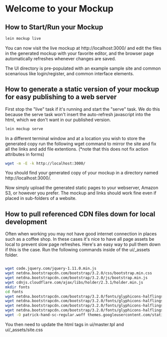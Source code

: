 # Welcome to your Mockup


## How to Start/Run your Mockup
```bash
lein mockup live
```
You can now visit the live mockup at http://localhost:3000/ and edit the files in the generated mockup with your favorite editor, and the browser page automatically refreshes whenever changes are saved.  

The UI directory is pre-populated with an example sample site and common scenarious like login/register, and common interface elements.



## How to generate a static version of your mockup for easy publishing to a web server

First stop the "live" task if it's running and start the "serve" task. We do this because the serve task won't insert the auto-refresh javascript into the html, which we don't want in our published version.
```bash
lein mockup serve
```

In a different terminal window and at a location you wish to store the generated copy
run the following wget command to mirror the site and fix all the links and add file extentions. (*note that this does not fix action attributes in forms)
```bash
wget -m -E -k http://localhost:3000/
```

You should find your generated copy of your mockup in a directory named http://localhost:3000/.

Now simply upload the generated static pages to your webserver, Amazon S3, or however you prefer. The mockup and links should work fine even if placed in sub-folders of a website.




## How to pull referenced CDN files down for local development

Often when working you may not have good internet connection in places
such as a coffee shop. In these cases it's nice to have all page assets be local to prevent
slow page refreshes. Here's an easy way to pull them down if this is the case. 
Run the following commands inside of the ui/_assets folder.

```bash

wget code.jquery.com/jquery-1.11.0.min.js
wget netdna.bootstrapcdn.com/bootstrap/3.2.0/css/bootstrap.min.css
wget netdna.bootstrapcdn.com/bootstrap/3.2.0/js/bootstrap.min.js
wget cdnjs.cloudflare.com/ajax/libs/holder/2.3.1/holder.min.js
mkdir fonts
cd fonts
wget netdna.bootstrapcdn.com/bootstrap/3.2.0/fonts/glyphicons-halflings-regular.eot
wget netdna.bootstrapcdn.com/bootstrap/3.2.0/fonts/glyphicons-halflings-regular.svg
wget netdna.bootstrapcdn.com/bootstrap/3.2.0/fonts/glyphicons-halflings-regular.ttf
wget netdna.bootstrapcdn.com/bootstrap/3.2.0/fonts/glyphicons-halflings-regular.woff
wget -O patrick-hand-sc-regular.woff themes.googleusercontent.com/static/fonts/patrickhandsc/v2/OYFWCgfCR-7uHIovjUZXscR6S2I7R_2PmaFugZazRjg.woff

```

You then need to update the html tags in ui/master.tpl and ui/_assets/site.css



